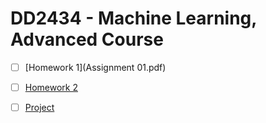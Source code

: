 # DD2434 - Machine Learning, Advanced Course

- [ ] [Homework 1](Assignment 01.pdf)
- [ ] [Homework 2]()

- [ ] [Project]()

